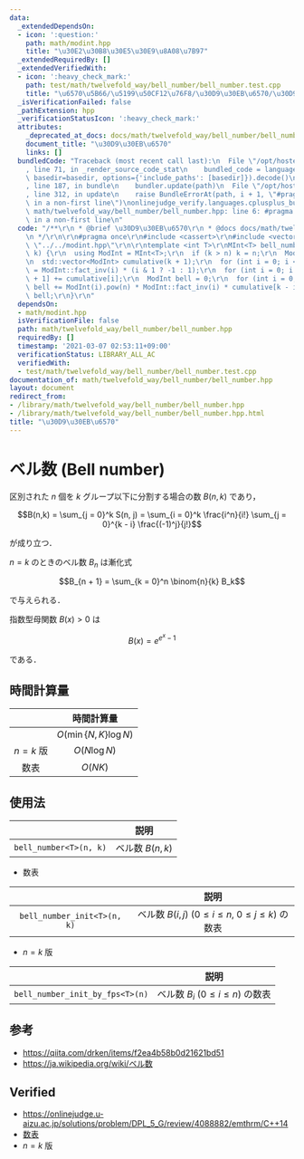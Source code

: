 ```yaml
---
data:
  _extendedDependsOn:
  - icon: ':question:'
    path: math/modint.hpp
    title: "\u30E2\u30B8\u30E5\u30E9\u8A08\u7B97"
  _extendedRequiredBy: []
  _extendedVerifiedWith:
  - icon: ':heavy_check_mark:'
    path: test/math/twelvefold_way/bell_number/bell_number.test.cpp
    title: "\u6570\u5B66/\u5199\u50CF12\u76F8/\u30D9\u30EB\u6570/\u30D9\u30EB\u6570"
  _isVerificationFailed: false
  _pathExtension: hpp
  _verificationStatusIcon: ':heavy_check_mark:'
  attributes:
    _deprecated_at_docs: docs/math/twelvefold_way/bell_number/bell_number.md
    document_title: "\u30D9\u30EB\u6570"
    links: []
  bundledCode: "Traceback (most recent call last):\n  File \"/opt/hostedtoolcache/Python/3.9.5/x64/lib/python3.9/site-packages/onlinejudge_verify/documentation/build.py\"\
    , line 71, in _render_source_code_stat\n    bundled_code = language.bundle(stat.path,\
    \ basedir=basedir, options={'include_paths': [basedir]}).decode()\n  File \"/opt/hostedtoolcache/Python/3.9.5/x64/lib/python3.9/site-packages/onlinejudge_verify/languages/cplusplus.py\"\
    , line 187, in bundle\n    bundler.update(path)\n  File \"/opt/hostedtoolcache/Python/3.9.5/x64/lib/python3.9/site-packages/onlinejudge_verify/languages/cplusplus_bundle.py\"\
    , line 312, in update\n    raise BundleErrorAt(path, i + 1, \"#pragma once found\
    \ in a non-first line\")\nonlinejudge_verify.languages.cplusplus_bundle.BundleErrorAt:\
    \ math/twelvefold_way/bell_number/bell_number.hpp: line 6: #pragma once found\
    \ in a non-first line\n"
  code: "/**\r\n * @brief \u30D9\u30EB\u6570\r\n * @docs docs/math/twelvefold_way/bell_number/bell_number.md\r\
    \n */\r\n\r\n#pragma once\r\n#include <cassert>\r\n#include <vector>\r\n#include\
    \ \"../../modint.hpp\"\r\n\r\ntemplate <int T>\r\nMInt<T> bell_number(int n, int\
    \ k) {\r\n  using ModInt = MInt<T>;\r\n  if (k > n) k = n;\r\n  ModInt::init(k);\r\
    \n  std::vector<ModInt> cumulative(k + 1);\r\n  for (int i = 0; i <= k; ++i) cumulative[i]\
    \ = ModInt::fact_inv(i) * (i & 1 ? -1 : 1);\r\n  for (int i = 0; i < k; ++i) cumulative[i\
    \ + 1] += cumulative[i];\r\n  ModInt bell = 0;\r\n  for (int i = 0; i <= k; ++i)\
    \ bell += ModInt(i).pow(n) * ModInt::fact_inv(i) * cumulative[k - i];\r\n  return\
    \ bell;\r\n}\r\n"
  dependsOn:
  - math/modint.hpp
  isVerificationFile: false
  path: math/twelvefold_way/bell_number/bell_number.hpp
  requiredBy: []
  timestamp: '2021-03-07 02:53:11+09:00'
  verificationStatus: LIBRARY_ALL_AC
  verifiedWith:
  - test/math/twelvefold_way/bell_number/bell_number.test.cpp
documentation_of: math/twelvefold_way/bell_number/bell_number.hpp
layout: document
redirect_from:
- /library/math/twelvefold_way/bell_number/bell_number.hpp
- /library/math/twelvefold_way/bell_number/bell_number.hpp.html
title: "\u30D9\u30EB\u6570"
---
```

# ベル数 (Bell number)

区別された $n$ 個を $k$ グループ以下に分割する場合の数 $B(n, k)$ であり，

$$B(n,k) = \sum_{j = 0}^k S(n, j) = \sum_{i = 0}^k \frac{i^n}{i!} \sum_{j = 0}^{k - i} \frac{(-1)^j}{j!}$$

が成り立つ．

$n = k$ のときのベル数 $B_n$ は漸化式

$$B_{n + 1} = \sum_{k = 0}^n \binom{n}{k} B_k$$

で与えられる．

指数型母関数 $B(x) > 0$ は

$$B(x) = e^{e^x - 1}$$

である．


## 時間計算量

||時間計算量|
|:--:|:--:|
||$O(\min \lbrace N, K \rbrace \log{N})$|
|$n = k$ 版|$O(N\log{N})$|
|数表|$O(NK)$|


## 使用法

||説明|
|:--:|:--:|
|`bell_number<T>(n, k)`|ベル数 $B(n, k)$|

- 数表

||説明|
|:--:|:--:|
|`bell_number_init<T>(n, k)`|ベル数 $B(i, j) \ (0 \leq i \leq n,\ 0 \leq j \leq k)$ の数表|

- $n = k$ 版

||説明|
|:--:|:--:|
|`bell_number_init_by_fps<T>(n)`|ベル数 $B_i \ (0 \leq i \leq n)$ の数表|


## 参考

- https://qiita.com/drken/items/f2ea4b58b0d21621bd51
- https://ja.wikipedia.org/wiki/ベル数


## Verified

- https://onlinejudge.u-aizu.ac.jp/solutions/problem/DPL_5_G/review/4088882/emthrm/C++14
- [数表](https://onlinejudge.u-aizu.ac.jp/solutions/problem/DPL_5_G/review/4088892/emthrm/C++14)
- $n = k$ 版
